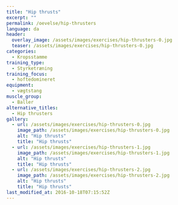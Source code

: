```yaml
---
title: "Hip thrusts"
excerpt: ""
permalink: /oevelse/hip-thrusters
language: da
header:
  overlay_image: /assets/images/exercises/hip-thrusters-0.jpg
  teaser: /assets/images/exercises/hip-thrusters-0.jpg
categories:
  - Kropsstamme
training_type: 
  - Styrketræning
training_focus: 
  - hoftedomineret
equipment:
  - vægtstang
muscle_group:
  - Baller
alternative_titles:
  - Hip thrusters
gallery:
  - url: /assets/images/exercises/hip-thrusters-0.jpg
    image_path: /assets/images/exercises/hip-thrusters-0.jpg
    alt: "Hip thrusts"
    title: "Hip thrusts"
  - url: /assets/images/exercises/hip-thrusters-1.jpg
    image_path: /assets/images/exercises/hip-thrusters-1.jpg
    alt: "Hip thrusts"
    title: "Hip thrusts"
  - url: /assets/images/exercises/hip-thrusters-2.jpg
    image_path: /assets/images/exercises/hip-thrusters-2.jpg
    alt: "Hip thrusts"
    title: "Hip thrusts"
last_modified_at: 2016-10-18T07:15:52Z
---
```




